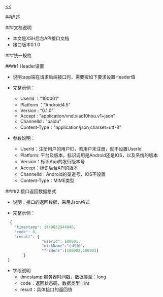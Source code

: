 ﻿[<<](../README.md)

##综述

###文档说明
* 本文是XSH后台API接口文档
* 接口版本0.1.0

###统一规格

####1.Header设置
* 说明:app端在请求后端接口时，需要按如下要求设置Header值

* 完整示例：
    * UserId  ："100001"
    * Platform ："Android4.5"
    * Version : "0.1.0"
    * Accept : "application/vnd.xiao10hou.v1+json"
    * ChannelId : "baidu"
    * Content-Type："application/json;charset=utf-8"

* 参数说明：
    * UserId：注册用户的用户ID，若用户未注册，就不设置UserId
    * Platform: 平台及版本，标识调用是Android还是IOS，以及系统的版本
    * Version：标识App的发行版本号
    * Accept：标识后台API的版本
    * ChannelId：Android的渠道号，IOS不设置
    * Content-Type：MIME类型
    
####2.接口返回数据格式
* 说明：接口的返回数据，采用Json格式

* 完整示例：
```javascript
  {
    "timestamp": 1449832944040,
    "code": 0,
    "result": {
                "userId": 100001，
                "nickName":"小时候"，
                "fridens":[100002,100003]
        }
 }
```

* 字段说明
    * timestamp:服务器时间戳，数据类型：long
    * code：返回状态码，数据类型：int
    * result：具体接口的返回值